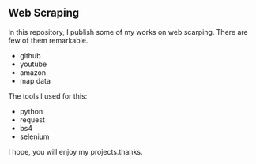 ## Web Scraping

In this repository, I publish some of my works on web scarping.
There are few of them remarkable.
- github
- youtube
- amazon
- map data

The tools I used for this:
- python
- request
- bs4
- selenium

I hope, you will enjoy my projects.thanks.
